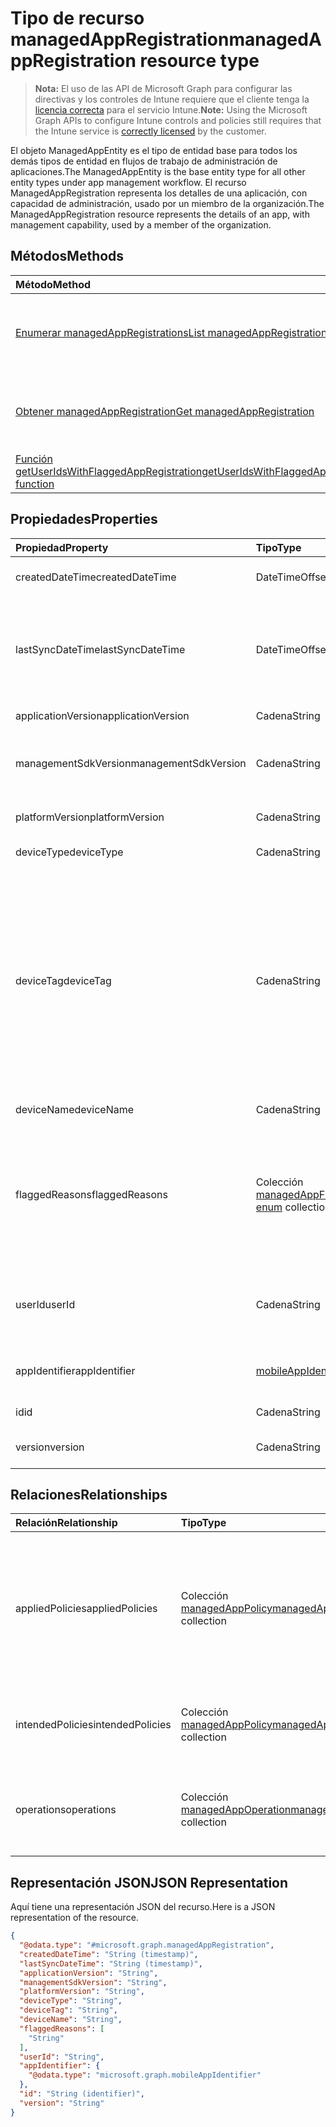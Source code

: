 # <a name="managedappregistration-resource-type"></a><span data-ttu-id="f1f60-101">Tipo de recurso managedAppRegistration</span><span class="sxs-lookup"><span data-stu-id="f1f60-101">managedAppRegistration resource type</span></span>

> <span data-ttu-id="f1f60-102">**Nota:** El uso de las API de Microsoft Graph para configurar las directivas y los controles de Intune requiere que el cliente tenga la [licencia correcta](https://go.microsoft.com/fwlink/?linkid=839381) para el servicio Intune.</span><span class="sxs-lookup"><span data-stu-id="f1f60-102">**Note:** Using the Microsoft Graph APIs to configure Intune controls and policies still requires that the Intune service is [correctly licensed](https://go.microsoft.com/fwlink/?linkid=839381) by the customer.</span></span>

<span data-ttu-id="f1f60-103">El objeto ManagedAppEntity es el tipo de entidad base para todos los demás tipos de entidad en flujos de trabajo de administración de aplicaciones.</span><span class="sxs-lookup"><span data-stu-id="f1f60-103">The ManagedAppEntity is the base entity type for all other entity types under app management workflow.</span></span>
<span data-ttu-id="f1f60-104">El recurso ManagedAppRegistration representa los detalles de una aplicación, con capacidad de administración, usado por un miembro de la organización.</span><span class="sxs-lookup"><span data-stu-id="f1f60-104">The ManagedAppRegistration resource represents the details of an app, with management capability, used by a member of the organization.</span></span>
## <a name="methods"></a><span data-ttu-id="f1f60-105">Métodos</span><span class="sxs-lookup"><span data-stu-id="f1f60-105">Methods</span></span>
|<span data-ttu-id="f1f60-106">Método</span><span class="sxs-lookup"><span data-stu-id="f1f60-106">Method</span></span>|<span data-ttu-id="f1f60-107">Tipo de valor devuelto</span><span class="sxs-lookup"><span data-stu-id="f1f60-107">Return Type</span></span>|<span data-ttu-id="f1f60-108">Descripción</span><span class="sxs-lookup"><span data-stu-id="f1f60-108">Description</span></span>|
|:---|:---|:---|
|[<span data-ttu-id="f1f60-109">Enumerar managedAppRegistrations</span><span class="sxs-lookup"><span data-stu-id="f1f60-109">List managedAppRegistrations</span></span>](../api/intune_mam_managedappregistration_list.md)|<span data-ttu-id="f1f60-110">Colección [managedAppRegistration](../resources/intune_mam_managedappregistration.md)</span><span class="sxs-lookup"><span data-stu-id="f1f60-110">[managedAppRegistration](../resources/intune_mam_managedappregistration.md) collection</span></span>|<span data-ttu-id="f1f60-111">Enumere las propiedades y las relaciones de los objetos [managedAppRegistration](../resources/intune_mam_managedappregistration.md).</span><span class="sxs-lookup"><span data-stu-id="f1f60-111">List properties and relationships of the [managedAppRegistration](../resources/intune_mam_managedappregistration.md) objects.</span></span>|
|[<span data-ttu-id="f1f60-112">Obtener managedAppRegistration</span><span class="sxs-lookup"><span data-stu-id="f1f60-112">Get managedAppRegistration</span></span>](../api/intune_mam_managedappregistration_get.md)|[<span data-ttu-id="f1f60-113">managedAppRegistration</span><span class="sxs-lookup"><span data-stu-id="f1f60-113">managedAppRegistration</span></span>](../resources/intune_mam_managedappregistration.md)|<span data-ttu-id="f1f60-114">Lea las propiedades y las relaciones del objeto [managedAppRegistration](../resources/intune_mam_managedappregistration.md).</span><span class="sxs-lookup"><span data-stu-id="f1f60-114">Read properties and relationships of the [managedAppRegistration](../resources/intune_mam_managedappregistration.md) object.</span></span>|
|[<span data-ttu-id="f1f60-115">Función getUserIdsWithFlaggedAppRegistration</span><span class="sxs-lookup"><span data-stu-id="f1f60-115">getUserIdsWithFlaggedAppRegistration function</span></span>](../api/intune_mam_managedappregistration_getuseridswithflaggedappregistration.md)|<span data-ttu-id="f1f60-116">Colección de cadenas</span><span class="sxs-lookup"><span data-stu-id="f1f60-116">String collection</span></span>|<span data-ttu-id="f1f60-117">Todavía no documentado</span><span class="sxs-lookup"><span data-stu-id="f1f60-117">Not yet documented</span></span>|

## <a name="properties"></a><span data-ttu-id="f1f60-118">Propiedades</span><span class="sxs-lookup"><span data-stu-id="f1f60-118">Properties</span></span>
|<span data-ttu-id="f1f60-119">Propiedad</span><span class="sxs-lookup"><span data-stu-id="f1f60-119">Property</span></span>|<span data-ttu-id="f1f60-120">Tipo</span><span class="sxs-lookup"><span data-stu-id="f1f60-120">Type</span></span>|<span data-ttu-id="f1f60-121">Descripción</span><span class="sxs-lookup"><span data-stu-id="f1f60-121">Description</span></span>|
|:---|:---|:---|
|<span data-ttu-id="f1f60-122">createdDateTime</span><span class="sxs-lookup"><span data-stu-id="f1f60-122">createdDateTime</span></span>|<span data-ttu-id="f1f60-123">DateTimeOffset</span><span class="sxs-lookup"><span data-stu-id="f1f60-123">DateTimeOffset</span></span>|<span data-ttu-id="f1f60-124">Fecha y hora de creación</span><span class="sxs-lookup"><span data-stu-id="f1f60-124">Date and time of creation</span></span>|
|<span data-ttu-id="f1f60-125">lastSyncDateTime</span><span class="sxs-lookup"><span data-stu-id="f1f60-125">lastSyncDateTime</span></span>|<span data-ttu-id="f1f60-126">DateTimeOffset</span><span class="sxs-lookup"><span data-stu-id="f1f60-126">DateTimeOffset</span></span>|<span data-ttu-id="f1f60-127">Fecha y hora de la última sincronización de la aplicación con el servicio de administración.</span><span class="sxs-lookup"><span data-stu-id="f1f60-127">Date and time of last the app synced with management service.</span></span>|
|<span data-ttu-id="f1f60-128">applicationVersion</span><span class="sxs-lookup"><span data-stu-id="f1f60-128">applicationVersion</span></span>|<span data-ttu-id="f1f60-129">Cadena</span><span class="sxs-lookup"><span data-stu-id="f1f60-129">String</span></span>|<span data-ttu-id="f1f60-130">Versión de la aplicación</span><span class="sxs-lookup"><span data-stu-id="f1f60-130">App version</span></span>|
|<span data-ttu-id="f1f60-131">managementSdkVersion</span><span class="sxs-lookup"><span data-stu-id="f1f60-131">managementSdkVersion</span></span>|<span data-ttu-id="f1f60-132">Cadena</span><span class="sxs-lookup"><span data-stu-id="f1f60-132">String</span></span>|<span data-ttu-id="f1f60-133">Versión del SDK de administración de la aplicación</span><span class="sxs-lookup"><span data-stu-id="f1f60-133">App management SDK version</span></span>|
|<span data-ttu-id="f1f60-134">platformVersion</span><span class="sxs-lookup"><span data-stu-id="f1f60-134">platformVersion</span></span>|<span data-ttu-id="f1f60-135">Cadena</span><span class="sxs-lookup"><span data-stu-id="f1f60-135">String</span></span>|<span data-ttu-id="f1f60-136">Versión del sistema operativo</span><span class="sxs-lookup"><span data-stu-id="f1f60-136">Operating System version</span></span>|
|<span data-ttu-id="f1f60-137">deviceType</span><span class="sxs-lookup"><span data-stu-id="f1f60-137">deviceType</span></span>|<span data-ttu-id="f1f60-138">Cadena</span><span class="sxs-lookup"><span data-stu-id="f1f60-138">String</span></span>|<span data-ttu-id="f1f60-139">Tipo de dispositivo host</span><span class="sxs-lookup"><span data-stu-id="f1f60-139">Host device type</span></span>|
|<span data-ttu-id="f1f60-140">deviceTag</span><span class="sxs-lookup"><span data-stu-id="f1f60-140">deviceTag</span></span>|<span data-ttu-id="f1f60-141">Cadena</span><span class="sxs-lookup"><span data-stu-id="f1f60-141">String</span></span>|<span data-ttu-id="f1f60-142">Etiqueta generada por el SDK de administración de la aplicación, que ayuda a relacionar las aplicaciones que se hospedan en el mismo dispositivo.</span><span class="sxs-lookup"><span data-stu-id="f1f60-142">App management SDK generated tag, which helps relate apps hosted on the same device.</span></span> <span data-ttu-id="f1f60-143">No garantiza que las aplicaciones se relacionen en todas las condiciones.</span><span class="sxs-lookup"><span data-stu-id="f1f60-143">Not guaranteed to relate apps in all conditions.</span></span>|
|<span data-ttu-id="f1f60-144">deviceName</span><span class="sxs-lookup"><span data-stu-id="f1f60-144">deviceName</span></span>|<span data-ttu-id="f1f60-145">Cadena</span><span class="sxs-lookup"><span data-stu-id="f1f60-145">String</span></span>|<span data-ttu-id="f1f60-146">Nombre del dispositivo host</span><span class="sxs-lookup"><span data-stu-id="f1f60-146">Host device name</span></span>|
|<span data-ttu-id="f1f60-147">flaggedReasons</span><span class="sxs-lookup"><span data-stu-id="f1f60-147">flaggedReasons</span></span>|<span data-ttu-id="f1f60-148">Colección [managedAppFlaggedReason](../resources/intune_mam_managedappflaggedreason.md)</span><span class="sxs-lookup"><span data-stu-id="f1f60-148">[managedAppFlaggedReason enum](../resources/intune_mam_managedappflaggedreason.md) collection</span></span>|<span data-ttu-id="f1f60-149">Cero o más razones por las que se ha marcado el registro de una aplicación.</span><span class="sxs-lookup"><span data-stu-id="f1f60-149">Zero or more reasons an app registration is flagged.</span></span> <span data-ttu-id="f1f60-150">Por ejemplo,</span><span class="sxs-lookup"><span data-stu-id="f1f60-150">E.g.</span></span> <span data-ttu-id="f1f60-151">una aplicación que se ejecuta en el dispositivo liberado</span><span class="sxs-lookup"><span data-stu-id="f1f60-151">app running on rooted device</span></span>|
|<span data-ttu-id="f1f60-152">userId</span><span class="sxs-lookup"><span data-stu-id="f1f60-152">userId</span></span>|<span data-ttu-id="f1f60-153">Cadena</span><span class="sxs-lookup"><span data-stu-id="f1f60-153">String</span></span>|<span data-ttu-id="f1f60-154">El identificador de usuario al que pertenece este registro de la aplicación.</span><span class="sxs-lookup"><span data-stu-id="f1f60-154">The user Id to who this app registration belongs.</span></span>|
|<span data-ttu-id="f1f60-155">appIdentifier</span><span class="sxs-lookup"><span data-stu-id="f1f60-155">appIdentifier</span></span>|[<span data-ttu-id="f1f60-156">mobileAppIdentifier</span><span class="sxs-lookup"><span data-stu-id="f1f60-156">mobileAppIdentifier</span></span>](../resources/intune_mam_mobileappidentifier.md)|<span data-ttu-id="f1f60-157">El identificador del paquete de aplicación</span><span class="sxs-lookup"><span data-stu-id="f1f60-157">The app package Identifier</span></span>|
|<span data-ttu-id="f1f60-158">id</span><span class="sxs-lookup"><span data-stu-id="f1f60-158">id</span></span>|<span data-ttu-id="f1f60-159">Cadena</span><span class="sxs-lookup"><span data-stu-id="f1f60-159">String</span></span>|<span data-ttu-id="f1f60-160">Clave de la entidad.</span><span class="sxs-lookup"><span data-stu-id="f1f60-160">Key of the entity.</span></span>|
|<span data-ttu-id="f1f60-161">version</span><span class="sxs-lookup"><span data-stu-id="f1f60-161">version</span></span>|<span data-ttu-id="f1f60-162">Cadena</span><span class="sxs-lookup"><span data-stu-id="f1f60-162">String</span></span>|<span data-ttu-id="f1f60-163">Versión de la entidad.</span><span class="sxs-lookup"><span data-stu-id="f1f60-163">Version of the entity.</span></span>|

## <a name="relationships"></a><span data-ttu-id="f1f60-164">Relaciones</span><span class="sxs-lookup"><span data-stu-id="f1f60-164">Relationships</span></span>
|<span data-ttu-id="f1f60-165">Relación</span><span class="sxs-lookup"><span data-stu-id="f1f60-165">Relationship</span></span>|<span data-ttu-id="f1f60-166">Tipo</span><span class="sxs-lookup"><span data-stu-id="f1f60-166">Type</span></span>|<span data-ttu-id="f1f60-167">Descripción</span><span class="sxs-lookup"><span data-stu-id="f1f60-167">Description</span></span>|
|:---|:---|:---|
|<span data-ttu-id="f1f60-168">appliedPolicies</span><span class="sxs-lookup"><span data-stu-id="f1f60-168">appliedPolicies</span></span>|<span data-ttu-id="f1f60-169">Colección [managedAppPolicy](../resources/intune_mam_managedapppolicy.md)</span><span class="sxs-lookup"><span data-stu-id="f1f60-169">[managedAppPolicy](../resources/intune_mam_managedapppolicy.md) collection</span></span>|<span data-ttu-id="f1f60-170">Ya se habían aplicado cero o más directivas en la aplicación registrada cuando se sincronizó por última vez con el servicio de administración.</span><span class="sxs-lookup"><span data-stu-id="f1f60-170">Zero or more policys already applied on the registered app when it last synchronized with managment service.</span></span>|
|<span data-ttu-id="f1f60-171">intendedPolicies</span><span class="sxs-lookup"><span data-stu-id="f1f60-171">intendedPolicies</span></span>|<span data-ttu-id="f1f60-172">Colección [managedAppPolicy](../resources/intune_mam_managedapppolicy.md)</span><span class="sxs-lookup"><span data-stu-id="f1f60-172">[managedAppPolicy](../resources/intune_mam_managedapppolicy.md) collection</span></span>|<span data-ttu-id="f1f60-173">El administrador esperaba cero o más directivas hasta el momento.</span><span class="sxs-lookup"><span data-stu-id="f1f60-173">Zero or more policies admin intended for the app as of now.</span></span>|
|<span data-ttu-id="f1f60-174">operations</span><span class="sxs-lookup"><span data-stu-id="f1f60-174">operations</span></span>|<span data-ttu-id="f1f60-175">Colección [managedAppOperation](../resources/intune_mam_managedappoperation.md)</span><span class="sxs-lookup"><span data-stu-id="f1f60-175">[managedAppOperation](../resources/intune_mam_managedappoperation.md) collection</span></span>|<span data-ttu-id="f1f60-176">Se activaron cero o más operaciones de larga duración en el registro de la aplicación.</span><span class="sxs-lookup"><span data-stu-id="f1f60-176">Zero or more long running operations triggered on the app registration.</span></span>|

## <a name="json-representation"></a><span data-ttu-id="f1f60-177">Representación JSON</span><span class="sxs-lookup"><span data-stu-id="f1f60-177">JSON Representation</span></span>
<span data-ttu-id="f1f60-178">Aquí tiene una representación JSON del recurso.</span><span class="sxs-lookup"><span data-stu-id="f1f60-178">Here is a JSON representation of the resource.</span></span>
<!--{
  "blockType": "resource",
  "baseType": "microsoft.graph.entity",
  "keyProperty": "id",
  "@odata.type": "microsoft.graph.managedAppRegistration"
}-->
``` json
{
  "@odata.type": "#microsoft.graph.managedAppRegistration",
  "createdDateTime": "String (timestamp)",
  "lastSyncDateTime": "String (timestamp)",
  "applicationVersion": "String",
  "managementSdkVersion": "String",
  "platformVersion": "String",
  "deviceType": "String",
  "deviceTag": "String",
  "deviceName": "String",
  "flaggedReasons": [
    "String"
  ],
  "userId": "String",
  "appIdentifier": {
    "@odata.type": "microsoft.graph.mobileAppIdentifier"
  },
  "id": "String (identifier)",
  "version": "String"
}
```









